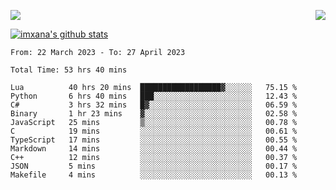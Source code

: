 <p>
  <a href="https://count.getloli.com/"><img src="https://count.getloli.com/get/@xana.readme?theme=moebooru-h"></a>
  <img src="https://weather-icon.journeyad.repl.co/@hangzhou?v=1" align="right">
</p>


<a href="https://github.com/imxana"><img align="center" src="https://github-readme-stats.vercel.app/api?username=imxana&show_icons=true&include_all_commits=true&hide_border=tru&custom_title=imxana%27s%20Github%20Stats" alt="imxana's github stats" /></a> 

<!--START_SECTION:waka-->

```text
From: 22 March 2023 - To: 27 April 2023

Total Time: 53 hrs 40 mins

Lua          40 hrs 20 mins  ██████████████████▓░░░░░░   75.15 %
Python       6 hrs 40 mins   ███░░░░░░░░░░░░░░░░░░░░░░   12.43 %
C#           3 hrs 32 mins   █▓░░░░░░░░░░░░░░░░░░░░░░░   06.59 %
Binary       1 hr 23 mins    ▓░░░░░░░░░░░░░░░░░░░░░░░░   02.58 %
JavaScript   25 mins         ▒░░░░░░░░░░░░░░░░░░░░░░░░   00.78 %
C            19 mins         ░░░░░░░░░░░░░░░░░░░░░░░░░   00.61 %
TypeScript   17 mins         ░░░░░░░░░░░░░░░░░░░░░░░░░   00.55 %
Markdown     14 mins         ░░░░░░░░░░░░░░░░░░░░░░░░░   00.44 %
C++          12 mins         ░░░░░░░░░░░░░░░░░░░░░░░░░   00.37 %
JSON         5 mins          ░░░░░░░░░░░░░░░░░░░░░░░░░   00.17 %
Makefile     4 mins          ░░░░░░░░░░░░░░░░░░░░░░░░░   00.13 %
```

<!--END_SECTION:waka-->
